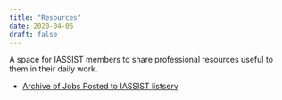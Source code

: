 ```yaml
---
title: "Resources"
date: 2020-04-06
draft: false
---
```

A space for IASSIST members to share professional resources useful to them in their daily work.

- [Archive of Jobs Posted to IASSIST listserv](/jobs-repository/)
